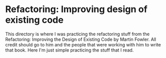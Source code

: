 # Refactoring: Improving design of existing code

This directory is where I was practicing the refactoring stuff from the 
Refactoring: Improving the Design of Existing Code by Martin Fowler. All credit should go to him and the people that were
working with him to write that book. Here I'm just simple practicing the stuff that I read.